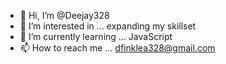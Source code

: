 - 👋 Hi, I’m @Deejay328
- 👀 I’m interested in ... expanding my skillset
- 🌱 I’m currently learning ... JavaScript
- 📫 How to reach me ... dfinklea328@gmail.com

<!---
Deejay328/Deejay328 is a ✨ special ✨ repository because its `README.md` (this file) appears on your GitHub profile.
You can click the Preview link to take a look at your changes.
--->

